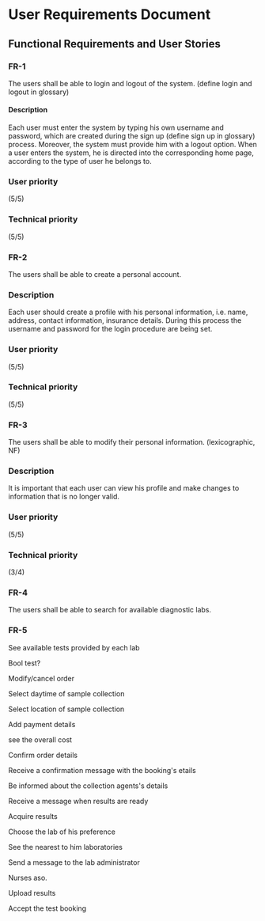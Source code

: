 # User Requirements Document

## Functional Requirements and User Stories

### FR-1
The users shall be able to login and logout of the system. (define login and logout in glossary)
#### Description
Each user must enter the system by typing his own username and password, which are created during the sign up (define sign up in glossary) process. Moreover, the system must provide him with a logout option. When a user enters the system, he is directed into the corresponding home page, according to the type of user he belongs to. 
### User priority
(5/5) 
### Technical priority
(5/5)

### FR-2 
The users shall be able to create a personal account.
### Description
Each user should create a profile with his personal information, i.e. name, address, contact information, insurance details. During this process the username and password for the login procedure are being set.
### User priority
(5/5)
### Technical priority
(5/5)

### FR-3
The users shall be able to modify their personal information. (lexicographic, NF)
### Description
It is important that each user can view his profile and make changes to information that is no longer valid. 
### User priority
(5/5)
### Technical priority
(3/4)

### FR-4
The users shall be able to search for available diagnostic labs.

### FR-5
See available tests provided by each lab

Bool test?

Modify/cancel order

Select daytime of sample collection

Select location of sample collection

Add payment details

see the overall cost

Confirm order details

Receive a confirmation message with the booking's etails

Be informed about the collection agents's details

Receive a message when results are ready

Acquire results

Choose the lab of his preference

See the nearest to him laboratories

Send a message to the lab administrator

Nurses aso.

Upload results

Accept the test booking 
